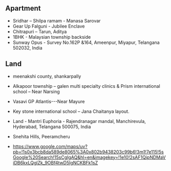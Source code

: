 ## Apartment
- Sridhar – Shilpa ramam - Manasa Sarovar
- Gear Up Falguni - Jubilee Enclave
- Chitrapuri – Tarun, Aditya
- 1BHK - Malaysian township backside 
- Sunway Opus - Survey No.162P &164, Ameenpur, Miyapur, Telangana 502032, India

## Land
- meenakshi county, shankarpally
- Alkapoor township – galen multi specialty clinics & Prism international school – Near Narsing 
- Vasavi GP Atlantis---Near Mayure 
- Key stone international school – Jana Chaitanya layout. 
- Land - Mantri Euphoria - Rajendranagar mandal, Manchirevula, Hyderabad, Telangana 500075, India
- Snehita Hills, Peeramcheru

- https://www.google.com/maps/uv?pb=!1s0x3bcb8da589de8065%3A0x802b9438203c99b6!3m1!7e115!5sGoogle%20Search!15sCgIgAQ&hl=en&imagekey=!1e10!2sAF1QipNDMaViDB6kxLQglZk_9OBf4twD5IgNCKBFk1sZ
